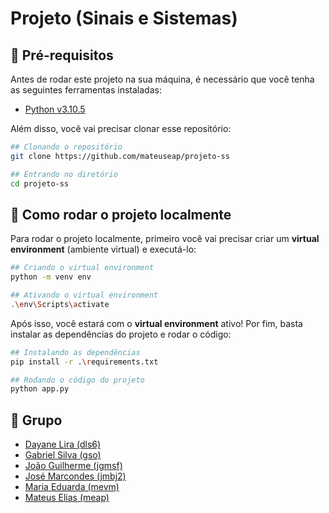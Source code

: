# Projeto (Sinais e Sistemas)

## 🔧 Pré-requisitos

Antes de rodar este projeto na sua máquina, é necessário que você tenha as seguintes ferramentas instaladas:

- [Python v3.10.5](https://www.python.org/downloads/release/python-3105/)

Além disso, você vai precisar clonar esse repositório:

```bash
## Clonando o repositório
git clone https://github.com/mateuseap/projeto-ss

## Entrando no diretório
cd projeto-ss
```

## 🚀 Como rodar o projeto localmente

Para rodar o projeto localmente, primeiro você vai precisar criar um **virtual environment** (ambiente virtual) e executá-lo:

```bash
## Criando o virtual environment
python -m venv env

## Ativando o virtual environment
.\env\Scripts\activate
```

Após isso, você estará com o **virtual environment** ativo! Por fim, basta instalar as dependências do projeto e rodar o código:

```bash
## Instalando as dependências
pip install -r .\requirements.txt

## Rodando o código do projeto
python app.py
```

## 👥 Grupo

- [Dayane Lira (dls6)](https://github.com/deyenelira)
- [Gabriel Silva (gso)](https://github.com/gso1)
- [João Guilherme (jgmsf)](https://github.com/JoaoGMSF)
- [José Marcondes (jmbj2)](https://github.com/mallocaholic)
- [Maria Eduarda (mevm)](https://github.com/eduardaveras)
- [Mateus Elias (meap)](https://github.com/mateuseap)
